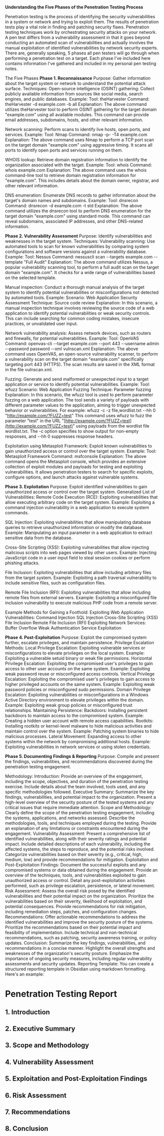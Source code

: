 
**Understanding the Five Phases of the Penetration Testing Process**

Penetration testing is the process of identifying the security vulnerabilities in a system or network and trying to exploit them. The results of penetration tests play a vital role in finding and patching security flaws.
Penetration testing techniques work by orchestrating security attacks on your network. A pen test differs from a vulnerability assessment in that it goes beyond conducting an automated scan of vulnerabilities and actually involves the manual exploitation of identified vulnerabilities by network security experts.
There are, generally speaking, 5 phases all pen testers will go through when performing a penetration test on a target.
Each phase I've included here contains information I've gathered and included in my personal pen testing notes.

The Five Phases
**Phase 1. Reconnaissance**
Purpose: Gather information about the target system or network to understand the potential attack surface.
Techniques:
Open-source intelligence (OSINT) gathering: Collect publicly available information from sources like social media, search engines, and public databases.
Example:
Tool: theHarvester
Command: theHarvester -d example.com -b all
Explanation: The above command utilizes theHarvester tool to perform OSINT gathering for the target domain "example.com" using all available modules. This command can provide email addresses, subdomains, hosts, and other relevant information.

Network scanning: Perform scans to identify live hosts, open ports, and services.
Example:
Tool: Nmap
Command: nmap -p- -T4 example.com
Explanation: The above command uses Nmap to perform a TCP port scan on the target domain "example.com" using aggressive timing. It scans all ports to identify open ports and services running on them.

WHOIS lookup: Retrieve domain registration information to identify the organization associated with the target.
Example:
Tool: whois
Command: whois example.com
Explanation: The above command uses the whois command-line tool to retrieve domain registration information for "example.com". This includes details about the domain owner, registrar, and other relevant information.

DNS enumeration: Enumerate DNS records to gather information about the target's domain names and subdomains.
Example:
Tool: dnsrecon
Command: dnsrecon -d example.com -t std
Explanation: The above command utilizes the dnsrecon tool to perform DNS enumeration for the target domain "example.com" using standard mode. This command can reveal subdomains, associated IP addresses, and other DNS-related information.

**Phase 2. Vulnerability Assessment**
Purpose: Identify vulnerabilities and weaknesses in the target system.
Techniques:
Vulnerability scanning: Use automated tools to scan for known vulnerabilities by comparing system configurations and software versions against a vulnerability database.
Example:
Tool: Nessus
Command: nessuscli scan --targets example.com --template "Full Audit"
Explanation: The above command utilizes Nessus, a popular vulnerability scanning tool, to perform a full audit scan on the target domain "example.com". It checks for a wide range of vulnerabilities based on the selected template.

Manual inspection: Conduct a thorough manual analysis of the target system to identify potential vulnerabilities or misconfigurations not detected by automated tools.
Example:
Scenario: Web Application Security Assessment
Technique: Source code review
Explanation: In this scenario, a manual inspection technique involves reviewing the source code of a web application to identify potential vulnerabilities or weak security controls. This can include searching for common coding mistakes, insecure practices, or unvalidated user input.

Network vulnerability analysis: Assess network devices, such as routers and firewalls, for potential vulnerabilities.
Example:
Tool: OpenVAS
Command: openvas-cli --target example.com --port 443 --username admin --password password --xml vulnscan.xml
Explanation: The above command uses OpenVAS, an open-source vulnerability scanner, to perform a vulnerability scan on the target domain "example.com" specifically targeting port 443 (HTTPS). The scan results are saved in the XML format in the file vulnscan.xml.

Fuzzing: Generate and send malformed or unexpected input to a target application or service to identify potential vulnerabilities.
Example:
Tool: wfuzz
Scenario: Web Application Fuzzing
Technique: Parameter fuzzing
Explanation: In this scenario, the wfuzz tool is used to perform parameter fuzzing on a web application. The tool sends a variety of payloads with different parameter values to the application, aiming to trigger unexpected behavior or vulnerabilities. For example:
wfuzz -c -z file,wordlist.txt --hh 0 "http://example.com/?FUZZ=test"
This command uses wfuzz to fuzz the parameter "test" in the URL "[http://example.com/?FUZZ=test](http://example.com/?FUZZ=test)" using payloads from the wordlist file wordlist.txt. The -c option specifies to show output for non-empty responses, and --hh 0 suppresses response headers.

Exploitation using Metasploit Framework: Exploit known vulnerabilities to gain unauthorized access or control over the target system.
Example:
Tool: Metasploit Framework
Command: msfconsole
Explanation: The above command opens the Metasploit console, which provides an extensive collection of exploit modules and payloads for testing and exploiting vulnerabilities. It allows penetration testers to search for specific exploits, configure options, and launch attacks against vulnerable systems.
 
**Phase 3. Exploitation**
Purpose: Exploit identified vulnerabilities to gain unauthorized access or control over the target system.
Generalized List of Vulnerabilities:
Remote Code Execution (RCE): Exploiting vulnerabilities that allow executing arbitrary code on the target system.
Example: Exploiting a command injection vulnerability in a web application to execute system commands.

SQL Injection: Exploiting vulnerabilities that allow manipulating database queries to retrieve unauthorized information or modify the database.
Example: Manipulating an input parameter in a web application to extract sensitive data from the database.

Cross-Site Scripting (XSS): Exploiting vulnerabilities that allow injecting malicious scripts into web pages viewed by other users.
Example: Injecting JavaScript code in a user input field to steal session cookies or perform phishing attacks.

File Inclusion: Exploiting vulnerabilities that allow including arbitrary files from the target system.
Example: Exploiting a path traversal vulnerability to include sensitive files, such as configuration files.

Remote File Inclusion (RFI): Exploiting vulnerabilities that allow including remote files from external servers.
Example: Exploiting a misconfigured file inclusion vulnerability to execute malicious PHP code from a remote server.

Example Methods for Gaining a Foothold:
Exploiting Web Application Vulnerabilities:
Command Injection
SQL Injection
Cross-Site Scripting (XSS)
File Inclusion
Remote File Inclusion (RFI)
Exploiting Network Services:
Buffer Overflow
Weak Authentication
Service Exploitation
 
**Phase 4. Post-Exploitation**
Purpose: Exploit the compromised system further, escalate privileges, and maintain persistence.
Privilege Escalation Methods:
Local Privilege Escalation:
Exploiting vulnerable services or misconfigurations to elevate privileges on the local system.
Example: Exploiting a vulnerable setuid binary or weak file permissions.
Horizontal Privilege Escalation:
Exploiting the compromised user's privileges to gain access to other user accounts on the same system.
Example: Exploiting weak password reuse or misconfigured access controls.
Vertical Privilege Escalation:
Exploiting the compromised user's privileges to gain access to higher privileged accounts on the same system.
Example: Exploiting weak password policies or misconfigured sudo permissions.
Domain Privilege Escalation:
Exploiting vulnerabilities or misconfigurations in a Windows Active Directory environment to elevate privileges within the domain.
Example: Exploiting weak group policies or misconfigured trust relationships.
Maintaining Persistence:
Backdoors:
Installing persistent backdoors to maintain access to the compromised system.
Example: Creating a hidden user account with remote access capabilities.
Rootkits:
Installing rootkits or kernel-level malware to hide malicious activities and maintain control over the system.
Example: Patching system binaries to hide malicious processes.
Lateral Movement:
Expanding access to other systems within the network by compromising additional hosts.
Example: Exploiting vulnerabilities in network services or using stolen credentials.
 
**Phase 5. Documenting Findings & Reporting**
Purpose: Compile and present the findings, vulnerabilities, and recommendations discovered during the penetration testing engagement.

Methodology:
Introduction:
Provide an overview of the engagement, including the scope, objectives, and duration of the penetration testing exercise.
Include details about the team involved, tools used, and any specific methodologies followed.
Executive Summary:
Summarize the key findings, vulnerabilities, and potential impact to the organization.
Present a high-level overview of the security posture of the tested systems and any critical issues that require immediate attention.
Scope and Methodology:
Clearly define the scope of the penetration testing engagement, including the systems, applications, and networks assessed.
Describe the methodologies, tools, and techniques employed during the testing.
Provide an explanation of any limitations or constraints encountered during the engagement.
Vulnerability Assessment:
Present a comprehensive list of identified vulnerabilities, along with their severity ratings and potential impact.
Include detailed descriptions of each vulnerability, including the affected systems, the steps to reproduce, and the potential risks involved.
Categorize vulnerabilities based on their severity (e.g., critical, high, medium, low) and provide recommendations for mitigation.
Exploitation and Post-Exploitation Findings:
Document the successful exploits and any compromised systems or data obtained during the engagement.
Provide an overview of the techniques, tools, and vulnerabilities exploited to gain unauthorized access or control.
Detail any post-exploitation activities performed, such as privilege escalation, persistence, or lateral movement.
Risk Assessment:
Assess the overall risk posed by the identified vulnerabilities and their potential impact on the organization.
Prioritize the vulnerabilities based on their severity, likelihood of exploitation, and potential consequences.
Provide recommendations for risk mitigation, including remediation steps, patches, and configuration changes.
Recommendations:
Offer actionable recommendations to address the identified vulnerabilities and improve the security posture of the systems.
Prioritize the recommendations based on their potential impact and feasibility of implementation.
Include technical and non-technical recommendations, such as patching, security awareness training, or policy updates.
Conclusion:
Summarize the key findings, vulnerabilities, and recommendations in a concise manner.
Highlight the overall strengths and weaknesses of the organization's security posture.
Emphasize the importance of ongoing security measures, including regular vulnerability assessments and security updates.
Reporting Template:
You can create a structured reporting template in Obsidian using markdown formatting. Here's an example:
# Penetration Testing Report  
## 1. Introduction  
## 2. Executive Summary  
## 3. Scope and Methodology  
## 4. Vulnerability Assessment  
## 5. Exploitation and Post-Exploitation Findings  
## 6. Risk Assessment  
## 7. Recommendations  
## 8. Conclusion
